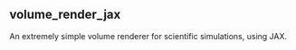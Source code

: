volume_render_jax
-----------------

An extremely simple volume renderer for scientific simulations, using JAX.

